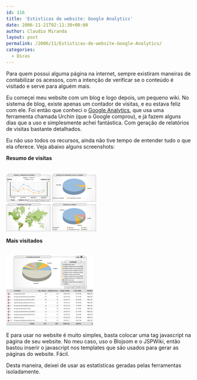 ```yaml
---
id: 116
title: 'Estisticas de website: Google Analytics'
date: 2006-11-21T02:11:38+00:00
author: Claudio Miranda
layout: post
permalink: /2006/11/Estisticas-de-website-Google-Analytics/
categories:
  - Dicas
---
```

Para quem possui alguma página na internet, sempre existiram maneiras de contabilizar os acessos, com a intenção de verificar se o conteúdo é visitado e serve para alguém mais. 

Eu começei meu website com um blog e logo depois, um pequeno wiki. No sistema de blog, existe apenas um contador de visitas, e eu estava feliz com ele. Foi então que conheci o <a href="https://www.google.com/analytics" target="_blank">Google Analytics</a>, que usa uma ferramenta chamada Urchin (que o Google comprou), e já fazem alguns dias que a uso e simplesmente achei fantástica. Com geração de relatórios de visitas bastante detalhados. 

<cut>

Eu não uso todos os recursos, ainda não tive tempo de entender tudo o que ela oferece. Veja abaixo alguns screenshots: 

**Resumo de visitas**

<a href="/resources/claudio/061120_analytic1.png" target="_blank"><br /> <img alt="Resumo do site" src="/resources/claudio/061120_analytic1_sm.png" border="0" hspace="0" vspace="0" /></a> 

**Mais visitados**

<a href="/resources/claudio/061120_analytic2.png" target="_blank"><br /> <img alt="Resumo do site" src="/resources/claudio/061120_analytic2_sm.png" border="0" hspace="0" vspace="0" /></a> 

E para usar no website é muito simples, basta colocar uma tag javascript na página de seu website. No meu caso, uso o Blojsom e o JSPWiki, então bastou inserir o javascript nos templates que são usados para gerar as páginas do website. Fácil.

Desta maneira, deixei de usar as estatísticas geradas pelas ferramentas isoladamente. 

</cut>